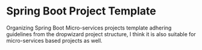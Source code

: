 # Spring Boot Project Template

Organizing Spring Boot Micro-services projects template adhering guidelines from the dropwizard project structure, I think it is also suitable for micro-services based projects as well.


